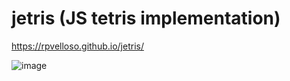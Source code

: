 # jetris (JS tetris implementation)

https://rpvelloso.github.io/jetris/

![image](https://user-images.githubusercontent.com/11525833/221993249-d979ca57-9a3c-437e-a5ea-d70aac8f6f7d.png)
